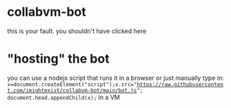 # collabvm-bot
this is your fault. you shouldn't have clicked here

# "hosting" the bot
you can use a nodejs script that runs it in a browser or just manually type in: <code>x=document.createElement("script");x.src="https://raw.githubusercontent.com/imightexist/collabvm-bot/main/bot.js"; document.head.appendChild(x);</code> in a VM
